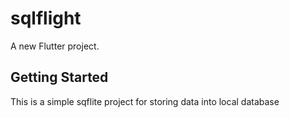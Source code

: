 # sqlflight

A new Flutter project.

## Getting Started
 This is a simple sqflite project for storing data into local database
